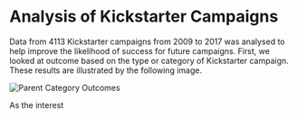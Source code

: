 # Analysis of Kickstarter Campaigns

Data from 4113 Kickstarter campaigns from 2009 to 2017 was analysed to help improve the likelihood of success for future campaigns. First, we looked at outcome based on the type or category of Kickstarter campaign. These results are illustrated by the following image.

![Parent Category Outcomes](https://github.com/Alyssa-CG/Module1-Kickstarter-project/blob/master/Parent%20Category%20Outcomes%20Bar%20Chart.png)

As the interest 
